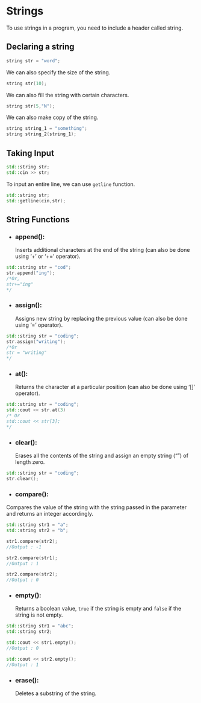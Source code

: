 # Strings

To use strings in a program, you need to include a header called string.
## Declaring a string
```cpp
string str = "word";
```

We can also specify the size of the string.

```cpp
string str(10);
```

We can also fill the string with certain characters.

```cpp
string str(5,"N");
```

We can also make copy of the string.

```cpp
string string_1 = "something";
string string_2(string_1);
```

## Taking Input

```cpp
std::string str;
std::cin >> str;
```

To input an entire line, we can use `getline` function.

```cpp
std::string str;
std::getline(cin,str);
```

## String Functions

- ### append(): 
	Inserts additional characters at the end of the string (can also be done using ‘+’ or ‘+=’ operator).
	
```cpp
std::string str = "cod";
str.append("ing");
/*Or, 
str+="ing"
*/
```

- ### assign(): 

	Assigns new string by replacing the previous value (can also be done using ‘=’ operator).
	
```cpp
std::string str = "coding";
str.assign("writing");
/*Or
str = "writing"
*/
```

- ### at():

	Returns the character at a particular position (can also be done using ‘[]’ operator).
	
```cpp
std::string str = "coding";
std::cout << str.at(3)
/* Or
std::cout << str[3];
*/
```

- ### clear(): 

	Erases all the contents of the string and assign an empty string (“”) of length zero.
	
```cpp
std::string str = "coding";
str.clear();
```

- ### compare(): 

Compares the value of the string with the string passed in the parameter and returns an integer accordingly.

```cpp
std::string str1 = "a";
std::string str2 = "b";

str1.compare(str2);
//Output : -1

str2.compare(str1);
//Output : 1

str2.compare(str2);
//Output : 0
```

- ### empty():

	Returns a boolean value, `true` if the string is empty and `false` if the string is not empty.
	
```cpp
std::string str1 = "abc";
std::string str2;

std::cout << str1.empty();
//Output : 0

std::cout << str2.empty();
//Output : 1
```
- ### erase():
	Deletes a substring of the string.
